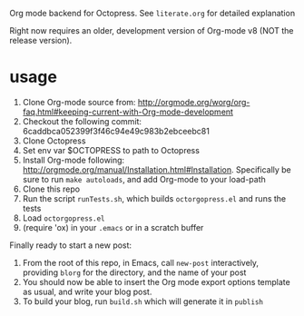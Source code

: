 Org mode backend for Octopress. See `literate.org` for detailed explanation

Right now requires an older, development version of Org-mode v8 (NOT
the release version).

# usage

1. Clone Org-mode source from: http://orgmode.org/worg/org-faq.html#keeping-current-with-Org-mode-development
2. Checkout the following commit: 6caddbca052399f3f46c94e49c983b2ebceebc81
3. Clone Octopress
4. Set env var $OCTOPRESS to path to Octopress
5. Install Org-mode following: http://orgmode.org/manual/Installation.html#Installation. Specifically be sure to run `make autoloads`, and add Org-mode to your load-path
6. Clone this repo
7. Run the script `runTests.sh`, which builds `octorgopress.el` and runs the tests
8. Load `octorgopress.el`
9. (require 'ox) in your `.emacs` or in a scratch buffer

Finally ready to start a new post:

1. From the root of this repo, in Emacs, call `new-post` interactively, providing `blorg` for the directory, and the name of your post
2. You should now be able to insert the Org mode export options template as usual, and write your blog post.
3. To build your blog, run `build.sh` which will generate it in `publish`
